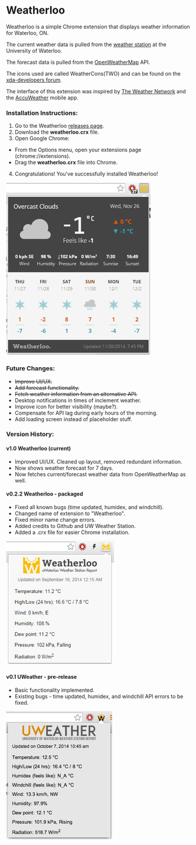 # Weatherloo
Weatherloo is a simple Chrome extension that displays weather information for Waterloo, ON.

The current weather data is pulled from the [weather station](http://weather.uwaterloo.ca) at the University of Waterloo.

The forecast data is pulled from the [OpenWeatherMap](http://openweathermap.org/) API.

The icons used are called WeatherCons(TWO) and can be found on the [xda-developers forum](http://forum.xda-developers.com/showthread.php?t=1922149).

The interface of this extension was inspired by [The Weather Network](http://www.theweathernetwork.com/weather/canada/ontario/waterloo) and the [AccuWeather](http://www.accuweather.com/) mobile app.

### Installation Instructions:
1. Go to the Weatherloo [releases page](https://github.com/neivin/weatherloo/releases).
2. Download the **weatherloo.crx** file.
3. Open Google Chrome:
  * From the Options menu, open your extensions page (chrome://extensions).
  * Drag the **weatherloo.crx** file into Chrome.
4. Congratulations! You've successfully installed Weatherloo!

![Screenshot](/img/screenshots/third.png)

### Future Changes:
- ~~Improve UI/UX.~~
- ~~Add forecast functionality.~~
- ~~Fetch weather information from an alternative API.~~
- Desktop notifications in times of inclement weather.
- Improve icon for better visibility (maybe?).
- Compensate for API lag during early hours of the morning.
- Add loading screen instead of placeholder stuff.

### Version History:

#### v1.0 Weatherloo (current)
- Improved UI/UX. Cleaned up layout, removed redundant information.
- Now shows weather forecast for 7 days.
- Now fetches current/forecast weather data from OpenWeatherMap as well.

#### v0.2.2 Weatherloo - packaged
- Fixed all known bugs (time updated, humidex, and windchill).
- Changed name of extension to "Weatherloo".
- Fixed minor name change errors.
- Added credits to Github and UW Weather Station.
- Added a .crx file for easier Chrome installation.

![Screenshot](/img/screenshots/second.png)


#### v0.1 UWeather - pre-release
- Basic functionality implemented.
- Existing bugs - time updated, humidex, and windchill API errors to be fixed.

![Screenshot](/img/screenshots/first.png)

